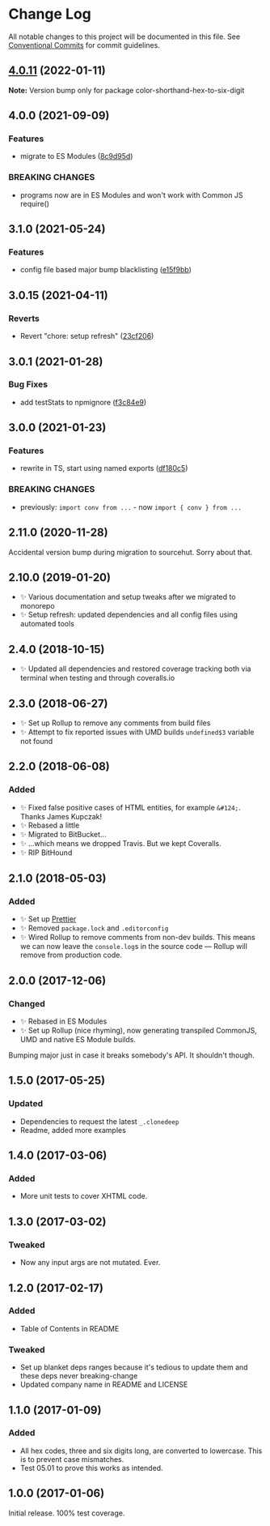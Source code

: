 # Change Log

All notable changes to this project will be documented in this file.
See [Conventional Commits](https://conventionalcommits.org) for commit guidelines.

## [4.0.11](https://github.com/codsen/codsen/compare/color-shorthand-hex-to-six-digit@4.0.10...color-shorthand-hex-to-six-digit@4.0.11) (2022-01-11)

**Note:** Version bump only for package color-shorthand-hex-to-six-digit





## 4.0.0 (2021-09-09)

### Features

- migrate to ES Modules ([8c9d95d](https://github.com/codsen/codsen/commit/8c9d95d5dea0b769c2f070397141918a4893d575))

### BREAKING CHANGES

- programs now are in ES Modules and won't work with Common JS require()

## 3.1.0 (2021-05-24)

### Features

- config file based major bump blacklisting ([e15f9bb](https://github.com/codsen/codsen/commit/e15f9bba1c4fd5f847ac28b3f38fa6ee633f5dca))

## 3.0.15 (2021-04-11)

### Reverts

- Revert "chore: setup refresh" ([23cf206](https://github.com/codsen/codsen/commit/23cf206970a087ff0fa04e61f94d919f59ab3881))

## 3.0.1 (2021-01-28)

### Bug Fixes

- add testStats to npmignore ([f3c84e9](https://github.com/codsen/codsen/commit/f3c84e95afc5514214312f913692d85b2e12eb29))

## 3.0.0 (2021-01-23)

### Features

- rewrite in TS, start using named exports ([df180c5](https://github.com/codsen/codsen/commit/df180c5d3f1413ea826e8f771ea57492d3378189))

### BREAKING CHANGES

- previously: `import conv from ...` - now `import { conv } from ...`

## 2.11.0 (2020-11-28)

Accidental version bump during migration to sourcehut. Sorry about that.

## 2.10.0 (2019-01-20)

- ✨ Various documentation and setup tweaks after we migrated to monorepo
- ✨ Setup refresh: updated dependencies and all config files using automated tools

## 2.4.0 (2018-10-15)

- ✨ Updated all dependencies and restored coverage tracking both via terminal when testing and through coveralls.io

## 2.3.0 (2018-06-27)

- ✨ Set up Rollup to remove any comments from build files
- ✨ Attempt to fix reported issues with UMD builds `undefined$3` variable not found

## 2.2.0 (2018-06-08)

### Added

- ✨ Fixed false positive cases of HTML entities, for example `&#124;`. Thanks James Kupczak!
- ✨ Rebased a little
- ✨ Migrated to BitBucket...
- ✨ ...which means we dropped Travis. But we kept Coveralls.
- ✨ RIP BitHound

## 2.1.0 (2018-05-03)

### Added

- ✨ Set up [Prettier](https://prettier.io)
- ✨ Removed `package.lock` and `.editorconfig`
- ✨ Wired Rollup to remove comments from non-dev builds. This means we can now leave the `console.log`s in the source code — Rollup will remove from production code.

## 2.0.0 (2017-12-06)

### Changed

- ✨ Rebased in ES Modules
- ✨ Set up Rollup (nice rhyming), now generating transpiled CommonJS, UMD and native ES Module builds.

Bumping major just in case it breaks somebody's API. It shouldn't though.

## 1.5.0 (2017-05-25)

### Updated

- Dependencies to request the latest `_.clonedeep`
- Readme, added more examples

## 1.4.0 (2017-03-06)

### Added

- More unit tests to cover XHTML code.

## 1.3.0 (2017-03-02)

### Tweaked

- Now any input args are not mutated. Ever.

## 1.2.0 (2017-02-17)

### Added

- Table of Contents in README

### Tweaked

- Set up blanket deps ranges because it's tedious to update them and these deps never breaking-change
- Updated company name in README and LICENSE

## 1.1.0 (2017-01-09)

### Added

- All hex codes, three and six digits long, are converted to lowercase. This is to prevent case mismatches.
- Test 05.01 to prove this works as intended.

## 1.0.0 (2017-01-06)

Initial release. 100% test coverage.
